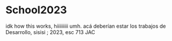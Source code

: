# School2023
idk how this works, hiiiiiiiii
umh. acá deberían estar los trabajos de Desarrollo, sisisi ; 2023, esc 713 JAC
